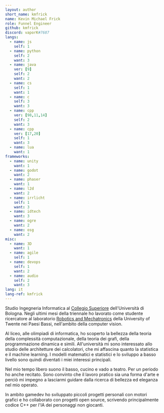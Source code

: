 ```yaml
---
layout: author
short_name: kmfrick
name: Kevin Michael Frick
role: Funnel Engineer
github: kmfrick
discord: vaporK#7687
langs:
  - name: js
    self: 1
  - name: python
    self: 2
    want: 3
  - name: java
    ver: [9]
    self: 2
    want: 2
  - name: cs
    self: 1
    want: 1
  - name: c
    self: 3
    want: 3
  - name: cpp 
    ver: [98,11,14]
    self: 2
    want: 3
  - name: cpp
    ver: [17,20]
    self: 1
    want: 3
  - name: lua
    want: 1
frameworks:
  - name: unity
    want: 1
  - name: godot
    want: 2
  - name: phaser
    want: 1
  - name: l2d
    want: 2
  - name: irrlicht
    self: 1
    want: 3
  - name: idtech
    want: 3
  - name: ogre
    want: 2
  - name: osg
    want: 2
misc:
  - name: 3D
    want: 1
  - name: agile
    self: 1
  - name: devops
    self: 1
    want: 2
  - name: audio
    self: 2
    want: 3
lang: it
lang-ref: kmfrick
---
```


Studio Ingegneria Informatica al [Collegio Superiore](http://www.collegio.unibo.it/it) dell'Università di Bologna. 
Negli ultimi mesi della triennale ho lavorato come studente ricercatore al laboratorio [Robotics and Mechatronics](https://www.ram.eemcs.utwente.nl/) della University of Twente nei Paesi Bassi, nell'ambito della computer vision.

Al liceo, alle olimpiadi di informatica, ho scoperto la bellezza della teoria della complessità computazionale, della teoria dei grafi, della programmazione dinamica e simili. 
All'università mi sono interessato allo studio delle architetture dei calcolatori, che mi affascina quanto la statistica e il machine learning.
I modelli matematici e statistici e lo sviluppo a basso livello sono quindi diventati i miei interessi principali.

Nel mio tempo libero suono il basso, cucino e vado a teatro. 
Per un periodo ho anche recitato. 
Sono convinto che il lavoro pratico sia una forma d'arte e perciò mi impegno a lasciarmi guidare dalla ricerca di bellezza ed eleganza nel mio operato.

In ambito gamedev ho sviluppato piccoli progetti personali con motori grafici e ho collaborato con progetti open source, scrivendo principalmente codice C++ per l'IA dei personaggi non giocanti.